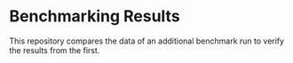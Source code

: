 # Benchmarking Results

This repository compares the data of an additional benchmark run to verify the results from the first. 

